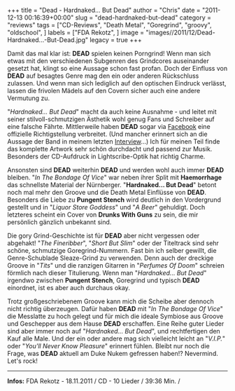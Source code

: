 +++
title = "Dead - Hardnaked... But Dead"
author = "Chris"
date = "2011-12-13 00:16:39+00:00"
slug = "dead-hardnaked-but-dead"
category = "reviews"
tags = ["CD-Reviews", "Death Metal", "Goregrind", "groovy", "oldschool", ]
labels = ["FDA Rekotz", ]
image = "images//2011/12/Dead-Hardnaked...-But-Dead.jpg"
legacy = true
+++

Damit das mal klar ist: **DEAD** spielen keinen Porngrind! Wenn man sich etwas mit den verschiedenen Subgenren des Grindcores auseinander gesetzt hat, klingt so eine Aussage schon fast profan. Doch der Einfluss von **DEAD** auf besagtes Genre mag den ein oder anderen Rückschluss zulassen. Und wenn man sich lediglich auf den optischen Eindruck verlässt, lassen die frivolen Mädels auf den Covern sicher auch eine andere Vermutung zu.

"_Hardnaked... But Dead_" macht da auch keine Ausnahme - und leitet mit seiner stilvoll-schmutzigen Ästhetik wohl genug Fans und Schreiber auf eine falsche Fährte. Mittlerweile haben **DEAD** sogar via <a href="http://www.facebook.com/deadofficial/posts/289354364437350">Facebook</a> eine offizielle Richtigstellung verbreitet. (Und mancher erinnert sich an die Aussage der Band in meinem letzten <a href="http://necroslaughter.de/2009/06/dead-wir-konnen-mit-diesem-genre-selbst-nicht-so-richtig-was-anfangen/" title="Dead – Wir können mit diesem Genre selbst nicht so richtig was anfangen…">Interview</a>...) Ich für meinen Teil finde das komplette Artwork sehr schön durchdacht und passend zur Musik. Besonders der CD-Aufdruck in Lightscribe-Optik hat richtig Charme.

Ansonsten sind **DEAD** weiterhin **DEAD** und werden wohl auch immer **DEAD** bleiben. "_In The Bondage Of Vice_" war neben ihrer Split mit **Haemorrhage** das schnellste Material der Nürnberger. "**Hardnaked... But Dead**" betont noch mal mehr den Groove und die Death Metal Einflüsse von **DEAD**. Besonders die Liebe zu **Pungent Stench** wird deutlich in den Vordergrund gestellt und in "_Liquor Store Goddess_" und "_A Beer_" gehuldigt. Doch letzteres scheint ein Cover von **Drunks With Guns** zu sein, die mir persönlich gänzlich unbekannt sind.

Die gory Grind-Geschichte ist für **DEAD** aber nicht vergessen oder abgehakt! "_The Fineribber_", "_Short But Slim_" oder der Titeltrack sind sehr schöne, schmutzige Goregrind-Nummern. Fast bin ich selber gewillt, die Genre-Schublade Sleaze-Grind zu verwenden. Denn auch der dreckige Groove in "_Tits_" und die ranzigen Gitarren in "_Perfumes Of Doom_" schreien förmlich nach dieser Titulierung. Wenn man "_Hardnaked... But Dead_" irgendwo zwischen **Pungent Stench**, Goregrind und typisch **DEAD** einordnet, ist es aber auch durchaus okay.

Trotz großgeschriebenem Groove kann mich die Scheibe aber dennoch nicht richtig überzeugen. Dafür haben **DEAD** mit "_In The Bondage Of Vice_" die Messlatte zu hoch gelegt und für mich die ideale Symbiose aus Groove und Geschepper aus dem Hause **DEAD** erschaffen. Eine Reihe guter Lieder sind aber immer noch auf "_Hardnaked... But Dead_", und rechtfertigen den Kauf alle Male. Und der ein oder andere mag sich vielleicht leicht an "_V.I.P._" oder "_You'll Never Know Pleasure_" erinnert fühlen. Bleibt nur noch die Frage, was **DEAD** aktuell am Duke Nukem gefressen haben!? Nevermind. Let's rock!





---
**Infos:**
FDA Rekotz - 18.11.2011 / 
CD - 10 Lieder / 39:36 Min. / 
